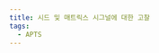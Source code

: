 ```yaml
---
title: 시드 및 매트릭스 시그널에 대한 고찰
tags: 
  - APTS
---
```

<!--

앞서 APTS에서 Fe-55 방사선원을 이용해서 중요한 신호들을 수신한 것을 확인하였다.
하지만 각 그래프가 의미하는 바가 뭔지는 자세하게 서술하지 않았다.
이 페이지에서는 각 그래프 중 시드 시그널과 매트릭스 시그널의 의미를 자세하게 고찰해 나갈 것이다.

## X-ray가 단일활성픽셀구조(MAPS)에서 겪는 일

그림 1. 단일활성픽셀구조 내에서 x-ray가 만든 전자의 행로를 표현하였다.

Fe-55에서는 x-ray(5.9keV, 6.5keV)가 방출되는 것은 잘 알려진 사실이다.
따라서 시드 시그널과 매트릭스 시그널을 이해하기 위해서는 x-ray가 단일활성픽셀구조에서 어떤 일을 겪는 지 서술하는 것이 선행돼야 한다.

실리콘 내부에 들어간 x-ray는 확률적으로 특정 부분에서 내부광전효과에 의해서 전자-양공 쌍을 만들어 낸다.
이러한 전자-양공 쌍은 반도체의 특정 부분에 집중적으로 발생한다.
따라서 발생 영역에 따라 x-ray의 영향을 구분하기 더 쉬워진다.
단일활성픽셀구조 내에는 그림 1에서 나타나다시피 크게 회로부분 에피텍셜층 그리고 기반층으로 구분할 수 있다.
그리고 에피텍셜층은 다시 공핍영역과 공핍영역이 아닌 부분으로 구분한다.
X-ray가 회로 부분에 도달한 경우에는 수집전극으로 수집되지 못한다.
따라서 이 경우 시그널을 생성하지 않는다.
그러므로 시그널을 분석하기 위해서는 총 3가지 영역(공핍영역, 비공핍에피텍셜층, 기반층)을 고려하면 된다.

먼저 공핍영역에서 내부광전효과에 의해 발생한 전자들의 흐름은 전위차에 의해 수집전극으로 모두 모인다.
발생한 전자의 흐름이 전부 하나의 픽셀로 수집되므로 가장 큰 시드 시그널을 형성하고 단일 픽셀 클러스터를 형성하게 된다.
두 번째로 살펴볼 것은 비공핍에피텍셜층에서 발생한 전자이다. 
비공핍영역에서는 전압이 걸려있지 않으므로 자유행로를 따라 사방으로 그 흐름이 퍼지게 된다.
이 때 퍼져나간 전자의 흐름은 서로 다른 픽셀에 형성된 공핍영역을 만나게 되므로 각기 다른 픽셀에 수집된다.
심지어 기반층으로 향한 전자의 흐름은 전위차에 의해 기반층으로 들어가지 못하고 반사된다.
따라서 모든 전자의 흐름은 각 픽셀에 수집되므로 시드 시그널은 공핍영역에서 발생한 것에 비해 작지만 같은 메트릭스 시그널을 가지게 된다.
그리고 각 픽셀로 퍼졌으므로 다중 픽셀 클러스터를 형성한다.
마지막으로 기반층에서 전자-양공 쌍이 발생한 경우를 생각해보자.
마찬가지로 역전압이 걸려있지 않아 전자의 흐름은 사방으로 퍼진다.
이 때 우연히 에피텍셜층에 도달한 전자의 흐름은 위와 유사한 과정을 거쳐 수집전극에 모이게 되므로 시그널을 얻는다.
하지만 에피텍셜층과 멀어지게 퍼져나간 경우 반사되는 경계가 없으므로 그대로 심연 속으로 사라진다.
따라서 다른 경우보다 대게 엄청나게 작은 시그널을 형성한다. 
하지만 한 픽셀로 모인다는 보장이 없으므로 대게 다중 픽셀 클러스터를 형성한다.

## 시드 시그널과 매트릭스 시그널 히스토그램
그림 2. Fe-55가 만들어낸 시드 시그널과 매트릭스 시그널

앞서서 x-ray가 발생시킨 전자의 흐름이 어떻게 수집되는 지 기술하였다. 
이것이 시드 시그널과 매트릭스 시그널 히스토그램에서 어떻게 나타나는 지 확인해보자.

그림 2는 부산대에서 측정한 역전압을 1.2V로 걸어주었을 때 시드 시그널과 매트릭스 시그널의 분포이다.
각 시그널의 크기에 대해서 개수를 센 다음에 정규화하였다.
파란색이 시드 시그널이고 주황색이 매트릭스 시그널이다.
이 그래프는 시드 문턱값을 10mV로 제한하고 시드 시그널이 10mV보다 큰 경우만 관측하였다.

시드 시그널에서는 크게 4가지 봉우리가 발생하였고, 매트릭스 시그널에서는 2개의 언덕이 생성된 것을 확인할 수 있다.
먼저 시드 시그널의 경우부터 확인해보자.
먼저 공핍영역에서 전자-양공 쌍이 발생한 경우, 높은 시드 시그널을 가질것이라 하였다.
실재 히스토그램에서도 70mV 이상에서 두 개의 봉우리가 솟아 있는 것을 확인할 수 있다.
이 때 왜 두 봉우리가 발생한 것인지 의문을 가질 수 있다. 
그 이유는 x-ray의 에너지가 두 종류로 나뉘기 때문이다.
Fe-55가 방출하는 x-ray는 5.9keV, 6.5keV로 두 종류이며 5.9keV x-ray가 약 8.6배 더 나온다. 
아래 봉우리(~78mV)의 빈도값은 900정도이며, 윗 봉우리(~85mV)의 빈도값은 약 100정도이다.
두 비를 비교하면 9 정도로 Fe-55에서 방출하는 x-ray의 생성량비와 유사하다.
따라서 아래 봉우리는 5.9keV 광자에 의한 것이고 윗 봉우리는 6.5keV 광자에서 나왔다고 볼 수 있다.
이 두 봉우리를 보정 피크(Calibrated peak)라고 명명한다. 
다음으로 약 35mV에서 70mV 영역대에 형성된 봉우리를 발견할 수 있다. 
이는 앞서 공핍영역에서 발생한 전자의 흐름이 만든 시그널보다 작은 값을 가진 비공핍에피텍셜층에서 형성된 전자의 흐름에 의한 것이라 볼 수 있다.
따라서 이 봉우리에서는 다중 픽셀 클러스터의 개수가 다른 영역대에 비해서 많을 것이다.
이 봉우리를 수집 피크(Collection peak)라고 하자.
마지막으로 기반층에서 발생한 전자-양공 쌍에 의한 시그널은 30mV 이하에서 봉우리를 형성하는 것을 확인할 수 있다. 
이처럼 단일활성픽셀구조의 어느 영역에서 전자-양공 쌍이 발생하였는 지에 따라 시드 시그널의 각 영역대를 형성하는 것을 볼 수 있다.
이 때 생긴 봉우리를 기반 피크(Substrate peak)라고 하겠다.

매트릭스 시그널에 가면 분포가 또 다른 것을 확인할 수 있다.
공핍영역이던 아니던 간에 에피텍셜층에서 전자-양공 쌍이 발생한 경우에는 어찌되었든 모든 전자의 흐름이 일단 전부 수집되게 된다.
반면 기반층에서 발생한 경우에는 잃어버리는 흐림이 있고 발생한 것보다 적게 수집된다.
따라서 에피텍셜층에서 온 신호는 55mV 이상의 매트릭스 시그널을 형성하고 기반층에서 온 신호는 55mV 이하의 매트릭스 시그널을 생성한다.

이는 시드 문턱값을 다르게 했을 때 극명히 확인할 수 있다.
그림 3. 문턱값 변화(10mA, 30mA, 65mA, 85mA)에 따른 시드 시그널과 매트릭스 시그널의 변화

## 클러스터 크기 히스토그램

그림 4. Vbb = 1.2V, 문턱값 = 10mA일 때 클러스터 크기 히스토그램

클러스터 크기를 보면 크기가 1인 경우가 많고 최대 4까지 늘어나는 것을 확인할 수 있다.
앞선 논의에서는 보정 피크를 형성하는 시그널의 경우 대부분 단일 픽셀 클러스터를 형성할 것이고, 수집 피크와 기반 피크의 경우 다중 픽셀 클러스터를 형성할 것이라 예상하였다.
다음 그림을 보자.

그림 5. 문턱값 변화(10mA, 30mA, 65mA, 85mA)에 따른 클러스터 크기 변화

문턱값이 65mA 이상인 경우 공핍영역에서 생성된 전자에 의한 신호였다. 
그림 5를 보면 65mA 이하인 경우 즉, 수집 피크나 기반 피크를 만들어 내는 신호의 경우 다중 픽셀 클러스터를 형성하지만, 보정 피크를 형성하는 신호는 단일 픽셀 클러스터만 생성하는 것을 확인할 수 있다.

-->